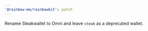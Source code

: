 ```yaml
---
'@rainbow-me/rainbowkit': patch
---
```


Rename Steakwallet to Omni and leave `steak` as a deprecated wallet.
